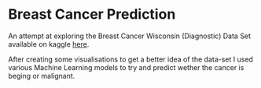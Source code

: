 # Breast Cancer Prediction

An attempt at exploring the Breast Cancer Wisconsin (Diagnostic) Data Set available on kaggle [here](https://www.kaggle.com/datasets/uciml/breast-cancer-wisconsin-data?datasetId=180&sortBy=voteCount 'Link to Data-Set' ).

After creating some visualisations to get a better idea of the data-set I used various Machine Learning models to try and predict wether the cancer is beging or malignant.
